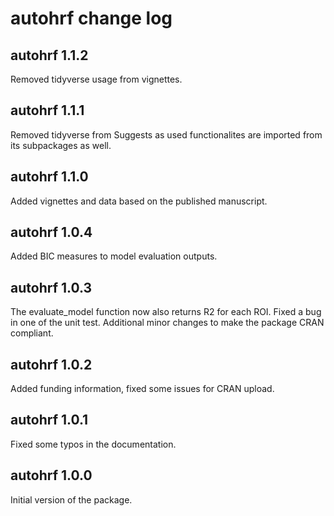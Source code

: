 # autohrf change log

## autohrf 1.1.2

Removed tidyverse usage from vignettes.

## autohrf 1.1.1

Removed tidyverse from Suggests as used functionalites are imported from its subpackages as well.

## autohrf 1.1.0

Added vignettes and data based on the published manuscript.

## autohrf 1.0.4

Added BIC measures to model evaluation outputs.

## autohrf 1.0.3

The evaluate_model function now also returns R2 for each ROI. Fixed a bug in one of the unit test. Additional minor changes to make the package CRAN compliant.

## autohrf 1.0.2

Added funding information, fixed some issues for CRAN upload.

## autohrf 1.0.1

Fixed some typos in the documentation.

## autohrf 1.0.0

Initial version of the package.

